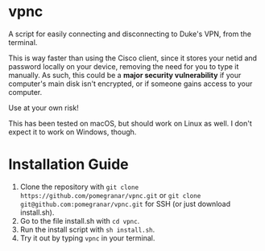 # vpnc

A script for easily connecting and disconnecting to Duke's VPN, from the terminal. 

This is way faster than using the Cisco client, since it stores your netid and password locally on your device, removing the need for you to type it manually. 
As such, this could be a **major security vulnerability** if your computer's main disk isn't encrypted, or if someone gains access to your computer. 

Use at your own risk!

This has been tested on macOS, but should work on Linux as well. I don't expect it to work on Windows, though. 

# Installation Guide

1. Clone the repository with `git clone https://github.com/pomegranar/vpnc.git` or `git clone git@github.com:pomegranar/vpnc.git` for SSH (or just download install.sh).
2. Go to the file install.sh with `cd vpnc`.
3. Run the install script with `sh install.sh`.
4. Try it out by typing `vpnc` in your terminal.
